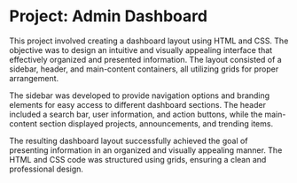 # Project: Admin Dashboard

This project involved creating a dashboard layout using HTML and CSS. The objective was to design an intuitive and visually appealing interface that effectively organized and presented information. The layout consisted of a sidebar, header, and main-content containers, all utilizing grids for proper arrangement.

The sidebar was developed to provide navigation options and branding elements for easy access to different dashboard sections. The header included a search bar, user information, and action buttons, while the main-content section displayed projects, announcements, and trending items.

The resulting dashboard layout successfully achieved the goal of presenting information in an organized and visually appealing manner. The HTML and CSS code was structured using grids, ensuring a clean and professional design.

